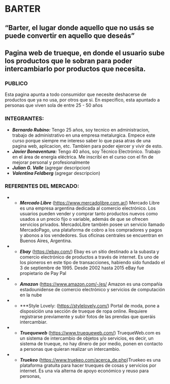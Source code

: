# BARTER
## “Barter, el lugar donde aquello que no usás se puede convertir en aquello que deseás”

## Pagina web de trueque, en donde el usuario sube los productos que le sobran para poder intercambiarlo por productos que necesita.

### PUBLICO
Esta pagina apunta a todo consumidor que necesite deshacerse de productos que ya no usa, por otros que si. En especifico, esta apuntado a personas que viven sola de entre 25 - 50 años

### INTEGRANTES:
   * ***Bernardo Rubino:*** Tengo 25 años, soy tecnico en administracion, trabajo de administrativo en una empresa metalurgica. Empece este curso porque siempre me intereso saber lo que pasa atras de una pagina web, aplicacion, etc. Tambien para poder ejercer y vivir de esto.
   * ***Javier Bonaventura:*** Tengo 40 años, soy Técnico Electrónico. Trabajo en el área de energía eléctrica. Me inscribí en el curso con el fin de mejorar personal y profesionalmente
   * ***Julian G. Valle*** (agregar descripcion)
   * ***Valentina Feldberg*** (agregar descripcion)

### REFERENTES DEL MERCADO:
   * - ***Mercado Libre*** (https://www.mercadolibre.com.ar/) Mercado Libre es una empresa argentina dedicada al comercio electrónico. Los usuarios pueden vender y comprar tanto productos nuevos como usados a un precio fijo o variable, además de que se ofrecen servicios privados. MercadoLibre también posee un servicio llamado MercadoPago, una plataforma de cobro a los compradores y pagos y abonos a los vendedores. Sus oficinas centrales se encuentran en Buenos Aires, Argentina.
   * - ***Ebay*** (https://ebay.com/) Ebay es un sitio destinado a la subasta y comercio electrónico de productos a través de internet. Es uno de los pioneros en este tipo de transacciones, habiendo sido fundado el 3 de septiembre de 1995. Desde 2002 hasta 2015 eBay fue propietario de Pay Pal
   * - ***Amazon*** (https://www.amazon.com/-/es/ Amazon es una compañía estadounidense de comercio electrónico y servicios de computación en la nube
   * - ***Style Lovely: (https://stylelovely.com/) Portal de moda, pone a disposición una sección de trueque de ropa online. Requiere registrarse previamente y subir fotos de las prendas que queráis intercambiar.
   * - ***Truequeweb*** (https://www.truequeweb.com/) TruequeWeb.com es un sistema de intercambio de objetos y/o servicios, es decir, un sistema de trueque, no hay dinero de por medio, ponen en contacto a personas que quieran realizar un intercambio.
   * - ***Truekeo*** (https://www.truekeo.com/acerca_de.php)Truekeo es una plataforma gratuita para hacer trueques de cosas y servicios por internet. Es una vía alterna de apoyo económico y reuso para personas,
